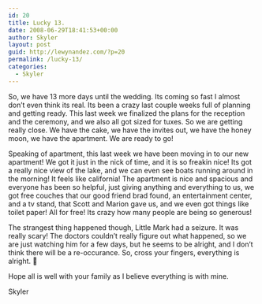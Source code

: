 ```yaml
---
id: 20
title: Lucky 13.
date: 2008-06-29T18:41:53+00:00
author: Skyler
layout: post
guid: http://lewynandez.com/?p=20
permalink: /lucky-13/
categories:
  - Skyler
---
```

So, we have 13 more days until the wedding. Its coming so fast I almost don&#8217;t even think its real. Its been a crazy last couple weeks full of planning and getting ready. This last week we finalized the plans for the reception and the ceremony, and we also all got sized for tuxes. So we are getting really close. We have the cake, we have the invites out, we have the honey moon, we have the apartment. We are ready to go!

Speaking of apartment, this last week we have been moving in to our new apartment! We got it just in the nick of time, and it is so freakin nice! Its got a really nice view of the lake, and we can even see boats running around in the morning! It feels like california! The apartment is nice and spacious and everyone has been so helpful, just giving anything and everything to us, we got free couches that our good friend brad found, an entertainment center, and a tv stand, that Scott and Marion gave us, and we even got things like toilet paper! All for free! Its crazy how many people are being so generous!

The strangest thing happened though, Little Mark had a seizure. It was really scary! The doctors couldn&#8217;t really figure out what happened, so we are just watching him for a few days, but he seems to be alright, and I don&#8217;t think there will be a re-occurance. So, cross your fingers, everything is alright. 🙂

Hope all is well with your family as I believe everything is with mine.

Skyler